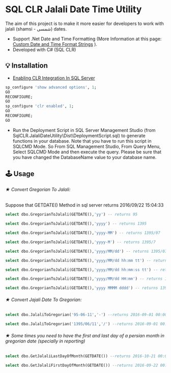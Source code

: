 # SQL CLR Jalali Date Time Utility

The aim of this project is to make it more easier for developers to work with jalali (shamsi - شمسی) dates.

* Support .Net Date and Time Formatting (More Information at this page: [Custom Date and Time Format Strings](https://msdn.microsoft.com/en-us/library/8kb3ddd4(v=vs.110).aspx) ).
* Developed with C# (SQL CLR)

 ## 💡 Installation

* [Enabling CLR Integration In SQL Server](https://msdn.microsoft.com/en-us/library/ms131048.aspx)

```sql
sp_configure 'show advanced options', 1;  
GO  
RECONFIGURE;  
GO  
sp_configure 'clr enabled', 1;  
GO  
RECONFIGURE;  
GO  
```

* Run the Deployment Script in SQL Server Management Studio (from SqlCLR.JalaliDateUtility\Dist\DeploymentScript.sql) to generate functions in your database. Note that you have to run this script in SQLCMD Mode. So From SQL Management Studio, From Query Menu, Select SQLCMD Mode and then execute the query.
Please be sure that you have changed the DatabaseName value to your database name.


## 🕹 Usage

###### ★ Convert Gregorian To Jalali:

Suppose that GETDATE() Method in sql server returns 2016/09/22 15:04:33

```sql
select dbo.GregorianToJalali(GETDATE(),'yy') -- returns 95
```

```sql
select dbo.GregorianToJalali(GETDATE(),'yyyy') -- returns 1395
```

```sql
select dbo.GregorianToJalali(GETDATE(),'yyyy-MM') -- returns 1395/07
```

```sql
select dbo.GregorianToJalali(GETDATE(),'yyyy-M') -- returns 1395/7
```

```sql
select dbo.GregorianToJalali(GETDATE(),'yyyy/MM/dd') -- returns 1395/07/01
```

```sql
select dbo.GregorianToJalali(GETDATE(),'yyyy/MM/dd hh:mm tt') -- returns 1395/07/01 03:04 ب ظ
```

```sql
select dbo.GregorianToJalali(GETDATE(),'yyyy/MM/dd hh:mm:ss tt') -- returns 1395/07/01 03:04:33 ب ظ
```

```sql
select dbo.GregorianToJalali(GETDATE(),'yyyy/MM/dd HH:mm') -- returns 1395/07/01 15:04
```

```sql
select dbo.GregorianToJalali(GETDATE(),'yyyy MMMM dddd') -- returns 1395 پنج شنبه مهر
```


###### ★ Convert Jajali Date To Gregorian:

```sql
select dbo.JalaliToGregorian('95-06-11','-') --returns 2016-09-01 00:00:00.000
```

```sql
select dbo.JalaliToGregorian('1395/06/11','/') --returns 2016-09-01 00:00:00.000
```

###### ★ Some times you need to have the first and last day of a persian month in gregorian date (specially in reporting)

```sql
select dbo.GetJalaliLastDayOfMonth(GETDATE()) --returns 2016-10-21 00:00:00.000 which is equal to 1395/07/30
```

```sql
select dbo.GetJalaliFirstDayOfMonth(GETDATE()) --returns 2016-09-22 00:00:00.000 which is equal to 1395/07/01
```
